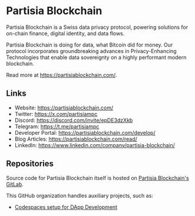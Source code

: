 
# Partisia Blockchain

Partisia Blockchain is a Swiss data privacy protocol, powering solutions for on-chain finance, digital identity, and data flows.

Partisia Blockchain is doing for data, what Bitcoin did for money. Our protocol incorporates groundbreaking advances in Privacy-Enhancing Technologies that enable data sovereignty on a highly performant modern blockchain.

Read more at <https://partisiablockchain.com/>.

## Links

* Website: <https://partisiablockchain.com/>
* Twitter: <https://x.com/partisiampc>
* Discord: <https://discord.com/invite/epDE3dzXkb>
* Telegram: <https://t.me/partisiampc>
* Developer Portal: <https://partisiablockchain.com/develop/>
* Blog Articles: <https://partisiablockchain.com/read/>
* LinkedIn: <https://www.linkedin.com/company/partisia-blockchain/>

## Repositories

Source code for Partisia Blockchain itself is hosted on [Partisia Blockchain's GitLab](https://gitlab.com/partisiablockchain/).

This GitHub organization handles auxiliary projects, such as:

- [Codespaces setup for DApp Development](https://github.com/partisiablockchain/dapp-playground)
